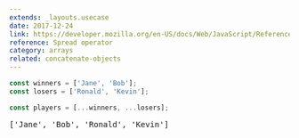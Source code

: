 ```yaml
---
extends: _layouts.usecase
date: 2017-12-24
link: https://developer.mozilla.org/en-US/docs/Web/JavaScript/Reference/Operators/Spread_operator
reference: Spread operator
category: arrays
related: concatenate-objects
---
```


```javascript
const winners = ['Jane', 'Bob'];
const losers = ['Ronald', 'Kevin'];

const players = [...winners, ...losers];
```

<pre class="output">['Jane', 'Bob', 'Ronald', 'Kevin']</pre>
